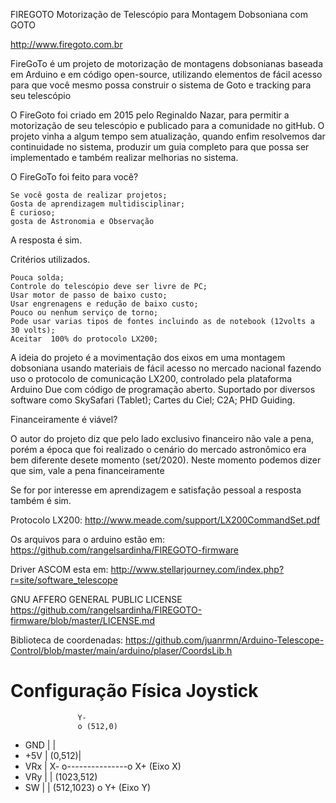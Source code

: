 FIREGOTO
Motorização de Telescópio para Montagem Dobsoniana com GOTO

http://www.firegoto.com.br

FireGoTo é um projeto de motorização de montagens dobsonianas baseada em Arduino e em código open-source, utilizando elementos de fácil acesso para que você mesmo possa construir o sistema de Goto e tracking para seu telescópio

O FireGoto foi criado em 2015 pelo Reginaldo Nazar, para permitir a motorização de seu telescópio e publicado para a comunidade no gitHub. O projeto vinha a algum tempo sem atualização, quando enfim resolvemos dar continuidade no sistema, produzir um guia completo para que possa ser implementado e também realizar melhorias no sistema.

O FireGoTo foi feito para você?

    Se você gosta de realizar projetos;
    Gosta de aprendizagem multidisciplinar;
    É curioso;
    gosta de Astronomia e Observação

A resposta é sim.

Critérios utilizados.

    Pouca solda;
    Controle do telescópio deve ser livre de PC;
    Usar motor de passo de baixo custo;
    Usar engrenagens e redução de baixo custo;
    Pouco ou nenhum serviço de torno;
    Pode usar varias tipos de fontes incluindo as de notebook (12volts a 30 volts);
    Aceitar  100% do protocolo LX200;

A ideia do projeto é a movimentação dos eixos em uma montagem dobsoniana usando materiais de fácil acesso no mercado nacional fazendo uso o protocolo de comunicação LX200, controlado pela plataforma Arduino Due com código de programação aberto. Suportado por diversos software como SkySafari (Tablet); Cartes du Ciel; C2A; PHD Guiding.

Financeiramente é viável?

O autor do projeto diz que pelo lado exclusivo financeiro não vale a pena, porém a época que foi realizado o cenário do mercado astronômico era bem diferente desete momento (set/2020). Neste momento podemos dizer que sim, vale a pena financeiramente

Se for por interesse em aprendizagem e satisfação pessoal a resposta também é sim. 

Protocolo LX200: http://www.meade.com/support/LX200CommandSet.pdf

Os arquivos para o arduino estão em: https://github.com/rangelsardinha/FIREGOTO-firmware

Driver ASCOM esta em: http://www.stellarjourney.com/index.php?r=site/software_telescope

GNU AFFERO GENERAL PUBLIC LICENSE https://github.com/rangelsardinha/FIREGOTO-firmware/blob/master/LICENSE.md

Biblioteca de coordenadas: https://github.com/juanrmn/Arduino-Telescope-Control/blob/master/main/arduino/plaser/CoordsLib.h


# Configuração Física Joystick
             
                   Y- 
                   o (512,0)
- GND |            |
- +5V |  (0,512)|
- VRx | X- o---------------o X+ (Eixo X)
- VRy |            |      (1023,512)
- SW  |            |
           (512,1023) o 
                   Y+
                (Eixo Y) 
